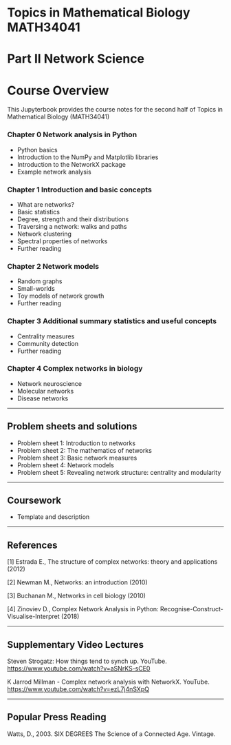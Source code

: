 <!-- #region -->
# Topics in Mathematical Biology MATH34041

# Part II Network Science

# Course Overview

This Jupyterbook provides the course notes for the second half of Topics in Mathematical Biology (MATH34041)

### Chapter 0 Network analysis in Python
   - Python basics
   - Introduction to the NumPy and Matplotlib libraries
   - Introduction to the NetworkX package
   - Example network analysis
     
### Chapter 1 Introduction and basic concepts
   - What are networks?
   - Basic statistics 
   - Degree, strength and their distributions
   - Traversing a network: walks and paths
   - Network clustering  
   - Spectral properties of networks
   - Further reading

### Chapter 2 Network models
   - Random graphs
   - Small-worlds
   - Toy models of network growth
   - Further reading

### Chapter 3 Additional summary statistics and useful concepts
   - Centrality measures
   - Community detection
   - Further reading

### Chapter 4 Complex networks in biology
   - Network neuroscience
   - Molecular networks
   - Disease networks

------
## Problem sheets and solutions
   - Problem sheet 1: Introduction to networks
   - Problem sheet 2: The mathematics of networks
   - Problem sheet 3: Basic network measures
   - Problem sheet 4: Network models
   - Problem sheet 5: Revealing network structure: centrality and modularity

------
## Coursework 
   - Template and description
        
------
## References
[1] Estrada E., The structure of complex networks: theory and applications (2012)

[2] Newman M., Networks: an introduction (2010)

[3] Buchanan M., Networks in cell biology (2010)

[4] Zinoviev D., Complex Network Analysis in Python: Recognise-Construct-Visualise-Interpret (2018)

------
## Supplementary Video Lectures
Steven Strogatz: How things tend to synch up. YouTube. https://www.youtube.com/watch?v=aSNrKS-sCE0

K Jarrod Millman - Complex network analysis with NetworkX. YouTube. https://www.youtube.com/watch?v=ezL7j4nSXpQ

------
## Popular Press Reading
Watts, D., 2003. SIX DEGREES The Science of a Connected Age. Vintage.

